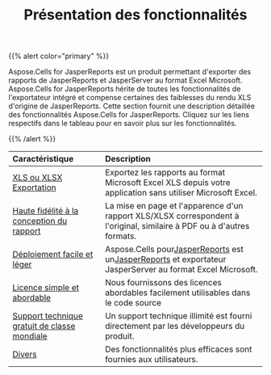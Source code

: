 ﻿---
title: Présentation des fonctionnalités
type: docs
weight: 10
url: /fr/jasperreports/feature-overview/
---
{{% alert color="primary" %}}

Aspose.Cells for JasperReports est un produit permettant d'exporter des rapports de JasperReports et JasperServer au format Excel Microsoft. Aspose.Cells for JasperReports hérite de toutes les fonctionnalités de l'exportateur intégré et compense certaines des faiblesses du rendu XLS d'origine de JasperReports. Cette section fournit une description détaillée des fonctionnalités Aspose.Cells for JasperReports. Cliquez sur les liens respectifs dans le tableau pour en savoir plus sur les fonctionnalités.

{{% /alert %}}

|**Caractéristique** |**Description** |
|:- |:- |
|[XLS ou XLSX Exportation](/cells/fr/jasperreports/xls-or-xlsx-export/)|Exportez les rapports au format Microsoft Excel XLS depuis votre application sans utiliser Microsoft Excel.|
|[Haute fidélité à la conception du rapport](/cells/fr/jasperreports/high-fidelity-to-the-report-design/)| La mise en page et l'apparence d'un rapport XLS/XLSX correspondent à l'original, similaire à PDF ou à d'autres formats.|
|[Déploiement facile et léger](/cells/fr/jasperreports/easy-and-lightweight-deployment/)| Aspose.Cells pour[JasperReports](https://community.jaspersoft.com/project/jasperreports-library) est un[JasperReports](https://community.jaspersoft.com/project/jasperreports-library) et exportateur JasperServer au format Excel Microsoft.|
|[Licence simple et abordable](/cells/fr/jasperreports/simple-and-affordable-licensing/)| Nous fournissons des licences abordables facilement utilisables dans le code source|
|[Support technique gratuit de classe mondiale](/cells/fr/jasperreports/world-class-free-technical-support/)| Un support technique illimité est fourni directement par les développeurs du produit.|
|[Divers](/cells/fr/jasperreports/miscellaneous/)| Des fonctionnalités plus efficaces sont fournies aux utilisateurs.|
